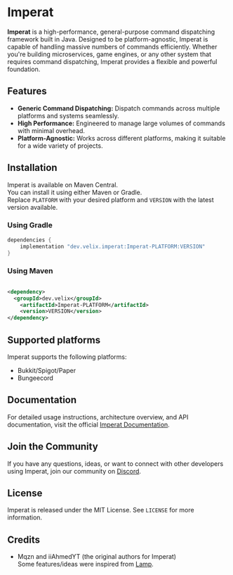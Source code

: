 
# Imperat

**Imperat** is a high-performance, general-purpose command dispatching framework built in Java.
Designed to be platform-agnostic, Imperat is capable of handling massive numbers of commands efficiently.
Whether you're building microservices, game engines, or any other system that requires command dispatching,
Imperat provides a flexible and powerful foundation.

## Features

- **Generic Command Dispatching:** Dispatch commands across multiple platforms and systems seamlessly.
- **High Performance:** Engineered to manage large volumes of commands with minimal overhead.
- **Platform-Agnostic:** Works across different platforms, making it suitable for a wide variety of projects.

## Installation

Imperat is available on Maven Central.<br>
You can install it using either Maven or Gradle.<br>
Replace `PLATFORM` with your desired platform and `VERSION` with the latest version available.

### Using Gradle

```gradle
dependencies {
    implementation "dev.velix.imperat:Imperat-PLATFORM:VERSION"
}
```

### Using Maven

```xml

<dependency>
  <groupId>dev.velix</groupId>
    <artifactId>Imperat-PLATFORM</artifactId>
    <version>VERSION</version>
</dependency>
```

## Supported platforms

Imperat supports the following platforms:

- Bukkit/Spigot/Paper
- Bungeecord

## Documentation

For detailed usage instructions, architecture overview, and API documentation,
visit the official [Imperat Documentation](https://docs.velix.dev/Imperat/).

## Join the Community

If you have any questions, ideas,
or want to connect with other developers using Imperat, join our community on [Discord](https://discord.gg/MX9MkaDT5W).

## License

Imperat is released under the MIT License. See `LICENSE` for more information.

## Credits

- Mqzn and iiAhmedYT (the original authors for Imperat) <br>
  Some features/ideas were inspired from [Lamp](https://github.com/Revxrsal/Lamp).